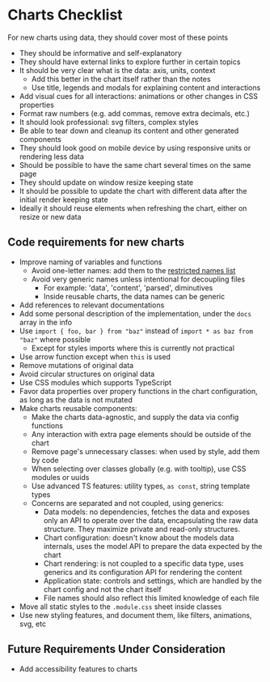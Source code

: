 # Charts Checklist

For new charts using data, they should cover most of these points

- They should be informative and self-explanatory
- They should have external links to explore further in certain topics
- It should be very clear what is the data: axis, units, context
    - Add this better in the chart itself rather than the notes
    - Use title, legends and modals for explaining content and interactions
- Add visual cues for all interactions: animations or other changes in CSS properties
- Format raw numbers (e.g. add commas, remove extra decimals, etc.)
- It should look professional: svg filters, complex styles
- Be able to tear down and cleanup its content and other generated components
- They should look good on mobile device by using responsive units or rendering less data
- Should be possible to have the same chart several times on the same page
- They should update on window resize keeping state
- It should be possible to update the chart with different data after the initial render keeping state
- Ideally it should reuse elements when refreshing the chart, either on resize or new data

## Code requirements for new charts

- Improve naming of variables and functions
    - Avoid one-letter names: add them to the [restricted names list](../scripts/restrictedNames.js)
    - Avoid very generic names unless intentional for decoupling files
        - For example: 'data', 'content', 'parsed', diminutives
        - Inside reusable charts, the data names can be generic
- Add references to relevant documentations
- Add some personal description of the implementation, under the `docs` array in the info
- Use `import { foo, bar } from "baz"` instead of `import * as baz from "baz"` where possible
    - Except for styles imports where this is currently not practical
- Use arrow function except when `this` is used
- Remove mutations of original data
- Avoid circular structures on original data
- Use CSS modules which supports TypeScript
- Favor data properties over propery functions in the chart configuration, as long as the data is not mutated
- Make charts reusable components:
    - Make the charts data-agnostic, and supply the data via config functions
    - Any interaction with extra page elements should be outside of the chart
    - Remove page's unnecessary classes: when used by style, add them by code
    - When selecting over classes globally (e.g. with tooltip), use CSS modules or uuids
    - Use advanced TS features: utility types, `as const`, string template types
    - Concerns are separated and not coupled, using generics:
        - Data models: no dependencies, fetches the data and exposes only an API to operate over the data, encapsulating the raw data structure. They maximize private and read-only structures.
        - Chart configuration: doesn't know about the models data internals, uses the model API to prepare the data expected by the chart
        - Chart rendering: is not coupled to a specific data type, uses generics and its configuration API for rendering the content
        - Application state: controls and settings, which are handled by the chart config and not the chart itself
        - File names should also reflect this limited knowledge of each file
- Move all static styles to the `.module.css` sheet inside classes
- Use new styling features, and document them, like filters, animations, svg, etc

## Future Requirements Under Consideration

- Add accessibility features to charts
